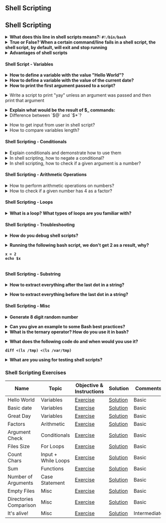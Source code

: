 ## Shell Scripting

## Shell Scripting

<details>
<summary><b>What does this line in shell scripts means?: <code>#!/bin/bash</code></summary><br></b>

`#!/bin/bash`

/bin/bash is the most common shell used as default shell for user login of the linux system. The shell’s name is an acronym for Bourne-again shell. Bash can execute the vast majority of scripts and thus is widely used because it has more features, is well developed and better syntax.

</details>


<details>
<summary><b>True or False? When a certain command/line fails in a shell script, the shell script, by default, will exit and stop running</summary><br></b>

Depends on the language and settings used.
In case of a bash script even after a command fails, it will continue to execute next line(s). 
Let's see an example, create a simple `hello.sh` script.
We have a statement that‘s guaranteed to fail.
```bash
#!/bin/bash
echo hello
cat non-existing-file
echo world
```
If executed, this script will produce an output. Execution doesn't stop, but "world" is still outputted −
```bash
$ ./hello.sh
hello
cat: non-existing-file: No such file or directory
world
```
We also got a 0 exit code for our script which indicates everything went well.
```bash
$ echo $?
0
```
If we want to make a shell script exit whenever any command within the script fails, you can use the set -e option. This option tells the shell to exit immediately if any command within the script exits with a non-zero status.

Unfortunately, this solution won't help if your script contains piped statements. If we want to run multiple commands without failing if any one fails, let's add -o pipefail to the first command. `set -eo pipefail`
</details>

<details>
<summary><b>Advantages of shell scripts</b></summary><br>

  * Shell scripting is meant to be simple and efficient. 

  * It uses the same syntax in the script as it would on the shell command line, removing any interpretation issues.
  * Writing code for a shell script is also faster and requires less of learning curve than other programming languages.
  * The module we need doesn't exist (perhaps a weak point because most CM technologies allow to use what is known as "shell" module)
  * We are delivering the scripts to customers who don't have access to the public network and don't necessarily have Ansible installed on their systems.
</details>

#### Shell Script - Variables

<details>
<summary><b>How to define a variable with the value "Hello World"?</b></summary><br>

`HW="Hello World`
</details>

<details>
<summary><b>How to define a variable with the value of the current date?</b></summary><br>

`DATE=$(date)`
</details>

<details>
<summary><b>How to print the first argument passed to a script?</b></summary><br>

`echo $1`
</b></details>

<details>
<summary>Write a script to print "yay" unless an argument was passed and then print that argument</summary><br><b>

```
echo "${1:-yay}"
```
</b></details>


<details>
<summary><b>Explain what would be the result of $_ commands:</b></summary>

`$0` - Name of the script

`$n` - `$1` to `$9` - Arguments to the script. $1 is the first argument and so on.

`$@` - All the arguments

`$#` - Number of arguments in the script

`$?` - Return code of the previous command

`$$` - Process identification number (PID) for the current script

`$*` - It stores complete set of positional parameter in a single string

`$!` - check PID of last background Job

`!!` - Entire last command, including arguments. A common pattern is to execute a command only for it to fail due to missing permissions; you can quickly re-execute the command with sudo by doing sudo !!

`$_` - Last argument from the last command.


</details>

<details>
<summary>Difference between `$@` and `$*`?</summary><br><b>

`$@` is an array of all the arguments passed to the script
`$*` is a single string of all the arguments passed to the script
</b></details>

<details>
<summary>How to get input from user in shell script?</summary><br>

By using read in your shell scripts, you can prompt the user for input and store the results in a variable. You can also use read to read in one value using a variable to prompt the user for another value. 

This tells the script to prompt the user for input. The text inside the quotes after the -p is displayed to the user when they are prompted. 
```bash
$ read -p "What is your name? " my_var
```
The read command provides the silent mode option with “-s” to hide the input characters from the screen. A sample script to take password input from the user.
```bash
read -s -p "Enter a Password: " my_var
```
</details>

<details>
<summary>How to compare variables length?</summary><br><b>

```
if [[ ${#string} != ${#string_two} ]]; then
    run command
fi
```
</b></details>

#### Shell Scripting - Conditionals

<details>
<summary>Explain conditionals and demonstrate how to use them</summary><br>

**if statement**

This block will process if specified condition is true.

Syntax:
```bash
if [ expression ]
then
   statement
fi
```

**if-else statement**

If specified condition is not true in if part then else part will be execute.

Syntax
```bash
if [ expression ]
then
   statement1
else
   statement2
fi
```

**if..elif..else..fi statement (Else If ladder)**

To use multiple conditions in one if-else block, then elif keyword is used in shell. If expression1 is true then it executes statement 1 and 2, and this process continues. If none of the condition is true then it processes else part.

Syntax

```bash
if [ expression1 ]
then
   statement1
   statement2
   .
   .
elif [ expression2 ]
then
   statement3
   statement4
   .
   .
else
   statement5
fi
```

**if..then..else..if..then..fi..fi..(Nested if)**

Nested if-else block can be used when, one condition is satisfies then it again checks another condition. In the syntax, if expression1 is false then it processes else part, and again expression2 will be check.

Syntax:
```bash
if [ expression1 ]
then
   statement1
   statement2
   .
else
   if [ expression2 ]
   then
      statement3
      .
   fi
fi
```
eg:
```bash
#Initializing two variables 
a=10 
b=20 

#Check whether they are equal 
if [ $a == $b ] 
then 
	echo "a is equal to b"
fi 

#Check whether they are not equal 
if [ $a != $b ] 
then 
	echo "a is not equal to b"
fi 

```

**Switch statement**

case statement works as a switch statement if specified value match with the pattern then it will execute a block of that particular pattern
When a match is found all of the associated statements until the double semicolon (;;) is executed.
A case will be terminated when the last command is executed.
If there is no match, the exit status of the case is zero.

Syntax:
```bash
case  in
   Pattern 1) Statement 1;;
   Pattern n) Statement n;;
esac
```
```bash
CARS="bmw"

#Pass the variable in string 
case "$CARS" in 
	#case 1 
	"mercedes") echo "Headquarters - Affalterbach, Germany" ;; 
	
	#case 2 
	"audi") echo "Headquarters - Ingolstadt, Germany" ;; 
	
	#case 3 
	"bmw") echo "Headquarters - Chennai, Tamil Nadu, India" ;; 
esac 
```
</details>

<details>
<summary>In shell scripting, how to negate a conditional?</summary><br><b>
</b></details>

<details>
<summary>In shell scripting, how to check if a given argument is a number?</summary><br><b>

```
regex='^[0-9]+$'
if [[ ${var//*.} =~ $regex ]]; then
...
```
</b></details>

#### Shell Scripting - Arithmetic Operations

<details>
<summary>How to perform arithmetic operations on numbers?</summary><br>

One way: `$(( 1 + 2 ))`
Another way: `expr 1 + 2`
</details>


<details>
<summary>How to check if a given number has 4 as a factor?</summary><br><b>

`if [ $(($1 % 4)) -eq 0 ]; then`
</details>

#### Shell Scripting - Loops

<details>
<summary>What is a loop? What types of loops are you familiar with?</summary><br>

**While Loop**

The while loop executes the given commands until the given condition remains true; the until loop executes until a given condition becomes true.

Syntax

```bash
while [ condition ]
do
command1
command2
done
```

All the loops support nesting concept which means you can put one loop inside another similar one or different loops. This nesting can go up to unlimited number of times based on your requirement.

Syntax

```bash
while command1 ; # this is loop1, the outer loop
do
   Statement(s) to be executed if command1 is true

   while command2 ; # this is loop2, the inner loop
   do
      Statement(s) to be executed if command2 is true
   done

   Statement(s) to be executed if command1 is true
done
```
eg
```bash
#!/bin/sh

a=0
while [ "$a" -lt 10 ]    # this is loop1
do
   b="$a"
   while [ "$b" -ge 0 ]  # this is loop2
   do
      echo -n "$b "
      b=`expr $b - 1`
   done
   echo
   a=`expr $a + 1`
done
```

**For Loop**

For loop is another type of looping statement to execute a set of commands for a certain number of times.

Syntax:
```bash
for var in list
do
command 1
command 2
done
```

eg:

```bash
#!/bin/sh

for var in 0 1 2 3 4 5 6 7 8 9
do
   echo $var
done
```

**Until Loop**

Until loop is one of the looping statements in the shell scripting and this looping statement is similar to the while loop statement which we have discussed earlier. The difference between two is, it will execute the body of the loop until the conditional statement becomes true whereas while loop executes commands if the condition is true. 

Syntax:

```bash
until [ conditional statement ]
do
command1
command2
done
```
eg:
```bash
number = 1
until [ $number –gt 10 ]
do
echo $number
((number++))
done
```

**Select Loop**
The select loop provides an easy way to create a numbered menu from which users can select options. It is useful when you need to ask the user to choose one or more items from a list of choices.

Syntax
```bash
select var in word1 word2 ... wordN
do
   Statement(s) to be executed for every word.
done
```
eg:
```bash
#!/bin/ksh

select DRINK in tea cofee water juice appe all none
do
   case $DRINK in
      tea|cofee|water|all) 
         echo "Go to canteen"
         ;;
      juice|appe)
         echo "Available at home"
      ;;
      none) 
         break 
      ;;
      *) echo "ERROR: Invalid selection" 
      ;;
   esac
done
```
</details>



#### Shell Scripting - Troubleshooting

<details>
<summary>How do you debug shell scripts?</summary><br><b>

Answer depends on the language you are using for writing your scripts. If Bash is used for example then:

  * Adding -x to the script I'm running in Bash
  * Old good way of adding echo statements

If Python, then using pdb is very useful.
</b></details>

<details>
<summary>Running the following bash script, we don't get 2 as a result, why?

```
x = 2
echo $x
```
</summary><br><b>

Should be `x=2`
</b></details>

#### Shell Scripting - Substring

<details>
<summary>How to extract everything after the last dot in a string?</summary><br><b>

`${var//*.}`
</b></details>

<details>
<summary>How to extract everything before the last dot in a string?</summary><br><b>

${var%.*}
</b></details>

#### Shell Scripting - Misc

<details>
<summary>Generate 8 digit random number</summary><br><b>

shuf -i 9999999-99999999 -n 1
</b></details>

<details>
<summary>Can you give an example to some Bash best practices?</summary><br><b>
</b></details>

<details>
<summary>What is the ternary operator? How do you use it in bash?</summary><br><b>

A short way of using if/else. An example:

[[ $a = 1 ]] && b="yes, equal" || b="nope"
</b></details>

<details>
<summary>What does the following code do and when would you use it?

<code>diff <(ls /tmp) <(ls /var/tmp)</code>

</summary><br>
It is called 'process substitution'. It provides a way to pass the output of a command to another command when using a pipe <code>|</code> is not possible. It can be used when a command does not support <code>STDIN</code> or you need the output of multiple commands.
https://superuser.com/a/1060002/167769
</details>

<details>
<summary>What are you using for testing shell scripts?</summary><br><b>

bats
</b></details>

### Shell Scripting Exercises

|Name|Topic|Objective & Instructions|Solution|Comments|
|--------|--------|------|----|----|
|Hello World|Variables|[Exercise](hello_world.md)|[Solution](solutions/hello_world.md) | Basic
|Basic date|Variables|[Exercise](basic_date.md)|[Solution](solutions/basic_date.md) | Basic
|Great Day|Variables|[Exercise](great_day.md)|[Solution](solutions/great_day.md) | Basic
|Factors|Arithmetic|[Exercise](factors.md)|[Solution](solutions/factors.md) | Basic
|Argument Check|Conditionals|[Exercise](argument_check.md)|[Solution](solutions/argument_check.md) | Basic
|Files Size|For Loops|[Exercise](files_size.md)|[Solution](solutions/files_size.md) | Basic
|Count Chars|Input + While Loops|[Exercise](count_chars.md)|[Solution](solutions/count_chars.md) | Basic
|Sum|Functions|[Exercise](sum.md)|[Solution](solutions/sum.md) | Basic
|Number of Arguments|Case Statement|[Exercise](num_of_args.md)|[Solution](solutions/num_of_args.md) | Basic
|Empty Files|Misc|[Exercise](empty_files.md)|[Solution](solutions/empty_files.md) | Basic
|Directories Comparison|Misc|[Exercise](directories_comparison.md)|[Solution](solutions/directories_comparison.md) | Basic
|It's alive!|Misc|[Exercise](host_status.md)|[Solution](solutions/host_status.md) | Intermediate
